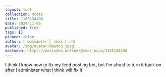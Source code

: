 ```yaml
---
layout: toot
collection: toots
title: 1105134400
date: 2024-11-05
published: true
tags: []
pinned: false
author: ⸸ commander ░ nova ⸸ :~$
avatar: /img/avatar/daemon.jpeg
mastodon: https://mastodon.online/@cmdr_nova/1105134400
---
```


I think I know how to fix my feed posting bot, but I'm afraid to turn it back on after I administer what I think will fix it
